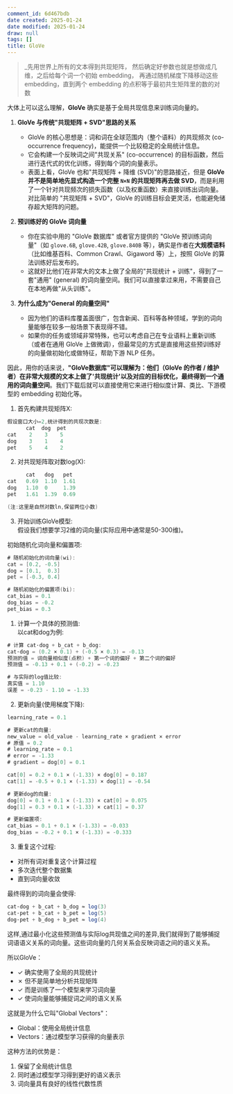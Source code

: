 ```yaml
---
comment_id: 6d467bdb
date created: 2025-01-24
date modified: 2025-01-24
draw: null
tags: []
title: GloVe
---
```

> _先用世界上所有的文本得到共现矩阵，
> 然后确定好参数也就是想做成几维，之后给每个词一个初始 embedding，
> 再通过随机梯度下降移动这些 embedding，直到两个 embedding 的点积等于最初共生矩阵里的数的对数

大体上可以这么理解，**GloVe** 确实是基于全局共现信息来训练词向量的。

1. **GloVe 与传统"共现矩阵 + SVD"思路的关系**
    
    - GloVe 的核心思想是：词和词在全球范围内（整个语料）的共现频次 (co-occurrence frequency)，能提供一个比较稳定的全局统计信息。
    - 它会构建一个反映词之间"共现关系" (co-occurrence) 的目标函数，然后进行迭代式的优化训练，得到每个词的向量表示。
    - 表面上看，GloVe 也和"共现矩阵 + 降维 (SVD)"的思路接近，但是 **GloVe 并不是简单地先显式构造一个完整 `N×N` 的共现矩阵再去做 SVD**，而是利用了一个针对共现频次的损失函数（以及权重函数）来直接训练出词向量。对比简单的 "共现矩阵 + SVD"，GloVe 的训练目标会更灵活，也能避免储存超大矩阵的问题。
2. **预训练好的 GloVe 词向量**
    
    - 你在实验中用的 "GloVe 数据库" 或者官方提供的 "GloVe 预训练词向量"（如 `glove.6B`, `glove.42B`, `glove.840B` 等），确实是作者在**大规模语料**（比如维基百科、Common Crawl、Gigaword 等）上，按照 GloVe 的算法训练好后发布的。
    - 这就好比他们在非常大的文本上做了全局的"共现统计 + 训练"，得到了一套"通用" (general) 的词向量空间。我们可以直接拿过来用，不需要自己在本地再做"从头训练"。
3. **为什么成为"General 的向量空间"**
    
    - 因为他们的语料库覆盖面很广，包含新闻、百科等各种领域，学到的词向量能够在较多一般场景下表现得不错。
    - 如果你的任务或领域非常特殊，也可以考虑自己在专业语料上重新训练（或者在通用 GloVe 上做微调），但最常见的方式是直接用这些预训练好的向量做初始化或做特征，帮助下游 NLP 任务。

因此，用你的话来说，**"GloVe数据库"可以理解为：他们（GloVe 的作者 / 维护者）在非常大规模的文本上做了'共现统计'以及对应的目标优化，最终得到一个通用的词向量空间**。我们下载后就可以直接使用它来进行相似度计算、类比、下游模型的 embedding 初始化等。

1. 首先构建共现矩阵X:

```Java
假设窗口大小=2,统计得到的共现次数是:
      cat  dog  pet
cat    2    3    5
dog    3    1    4
pet    5    4    2
```

2. 对共现矩阵取对数log(X):

```Java
      cat   dog   pet
cat   0.69  1.10  1.61
dog   1.10  0     1.39
pet   1.61  1.39  0.69

(注:这里是自然对数ln,保留两位小数)
```

3. 开始训练GloVe模型:  
假设我们想要学习2维的词向量(实际应用中通常是50-300维)。

初始随机化词向量和偏置项:

```Java
# 随机初始化的词向量(wi):
cat = [0.2, -0.5]
dog = [0.1,  0.3]
pet = [-0.3, 0.4]

# 随机初始化的偏置项(bi):
cat_bias = 0.1
dog_bias = -0.2
pet_bias = 0.3
```

1. 计算一个具体的预测值:  
以cat和dog为例:

```Java
# 计算 cat·dog + b_cat + b_dog:
cat·dog = (0.2 × 0.1) + (-0.5 × 0.3) = -0.13
预测的值 = 词向量相似度(点积) + 第一个词的偏好 + 第二个词的偏好
预测值 = -0.13 + 0.1 + (-0.2) = -0.23

# 与实际的log值比较:
真实值 = 1.10
误差 = -0.23 - 1.10 = -1.33
```

2. 更新向量(使用梯度下降):

```Java
learning_rate = 0.1

# 更新cat的向量:
new_value = old_value - learning_rate × gradient × error
# 原值 = 0.2 
# learning_rate = 0.1 
# error = -1.33 
# gradient = dog[0] = 0.1

cat[0] = 0.2 + 0.1 × (-1.33) × dog[0] = 0.187
cat[1] = -0.5 + 0.1 × (-1.33) × dog[1] = -0.54

# 更新dog的向量:
dog[0] = 0.1 + 0.1 × (-1.33) × cat[0] = 0.075
dog[1] = 0.3 + 0.1 × (-1.33) × cat[1] = 0.37

# 更新偏置项:
cat_bias = 0.1 + 0.1 × (-1.33) = -0.033
dog_bias = -0.2 + 0.1 × (-1.33) = -0.333
```

3. 重复这个过程:
- 对所有词对重复这个计算过程
- 多次迭代整个数据集
- 直到词向量收敛

最终得到的词向量会使得:

```Java
cat·dog + b_cat + b_dog ≈ log(3)
cat·pet + b_cat + b_pet ≈ log(5)
dog·pet + b_dog + b_pet ≈ log(4)
```

这样,通过最小化这些预测值与实际log共现值之间的差异,我们就得到了能够捕捉词语语义关系的词向量。这些词向量的几何关系会反映词语之间的语义关系。

所以GloVe：

- ✓ 确实使用了全局的共现统计
- ✗ 但不是简单地分析共现矩阵
- ✓ 而是训练了一个模型来学习词向量
- ✓ 使词向量能够捕捉词之间的语义关系

这就是为什么它叫"Global Vectors"：

- Global：使用全局统计信息
- Vectors：通过模型学习获得的向量表示

这种方法的优势是：

1. 保留了全局统计信息
2. 同时通过模型学习得到更好的语义表示
3. 词向量具有良好的线性代数性质
